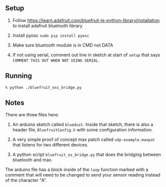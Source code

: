 ## Setup ##

1. Follow https://learn.adafruit.com/bluefruit-le-python-library/installation to install adafruit bluetooth library

2. Install pyosc ``sudo pip install pyosc``

3. Make sure bluetooth module is in CMD not DATA

4. If not using serial, comment out line in sketch at start of ``setup`` that says ``COMMENT THIS OUT WHEN NOT USING SERIAL``.

## Running ##

```
% python ./bluefruit_osc_bridge.py
```


## Notes ##

There are three files here:

1. An arduino sketch called ``bluedust``. Inside that sketch, there is also a header file, ``BluefruitConfig.h`` with some configuration information.

2. A very simple proof of concept max patch called ``udp-example.maxpat`` that listens for two different devices.

3. A python script ``bluefruit_os_bridge.py`` that does the bridging between bluetooth and max.

The arduino file has a block inside of the ``loop`` function marked with a comment that will need to be changed to send your sensor reading instead of the character "A".
